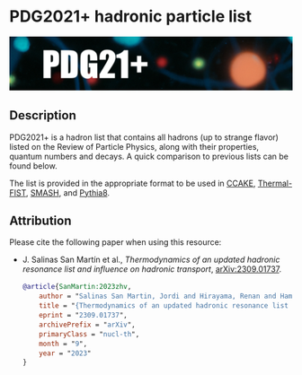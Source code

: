 # PDG2021+ hadronic particle list

<p align="center">
  <img
  src="misc/icon.png"\
  width="800"\
  title="PDG21+"\
  alt="Header that has the name 'PDG2021+' with colored particles on the background" unselectable="on">
</p>

## Description

PDG2021+ is a hadron list that contains all hadrons (up to strange flavor) listed on the Review of Particle Physics, along with their properties, quantum numbers and decays. A quick comparison to previous lists can be found below.

The list is provided in the appropriate format to be used in [CCAKE](https://github.com/the-nuclear-confectionery/CCAKE.git), [Thermal-FIST](https://github.com/vlvovch/Thermal-FIST), [SMASH](https://github.com/smash-transport/smash), and [Pythia8](https://pythia.org/).

## Attribution

Please cite the following paper when using this resource:

- J. Salinas San Martín et al., _Thermodynamics of an updated hadronic resonance list and influence on hadronic transport_, [arXiv:2309.01737](https://arxiv.org/abs/2309.01737).

  ```bib
  @article{SanMartin:2023zhv,
      author = "Salinas San Martin, Jordi and Hirayama, Renan and Hammelmann, Jan and Karthein, Jamie M. and Parotto, Paolo and Noronha-Hostler, Jacquelyn and Ratti, Claudia and Elfner, Hannah",
      title = "{Thermodynamics of an updated hadronic resonance list and influence on hadronic transport}",
      eprint = "2309.01737",
      archivePrefix = "arXiv",
      primaryClass = "nucl-th",
      month = "9",
      year = "2023"
  }
  ```
